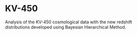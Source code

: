 # KV-450

Analysis of the KV-450 cosmological data with the new redshift distributions developed using Bayesian Hierarchical Method.